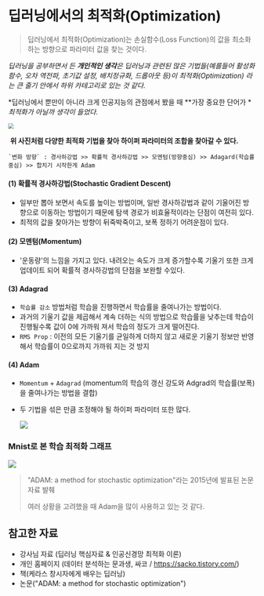 # 딥러닝에서의 최적화(Optimization)

> 딥러닝에서 최적화(Optimization)는 손실함수(Loss Function)의 값을 최소화 하는 방향으로 파라미터 값을 찾는 것이다.



*딥러닝을 공부하면서 든 **개인적인 생각**은 딥러닝과 관련된  많은 기법들(예를들어  활성화 함수, 오차 역전파, 초기값 설정, 배치정규화, 드롭아웃 등)이 최적화(Optimization) 라는 큰 줄기 안에서 하위 카테고리로 있는 것 같다.* 

*딥러닝에서 뿐만이 아니라 크게 인공지능의 관점에서 봤을 때 **가장 중요한 단어가 **최적화가 아닐까 생각이 들었다.*

<img src="https://image.slidesharecdn.com/random-170910154045/95/-49-638.jpg?cb=1505089848" style="zoom:67%;" />

​				**위 사진처럼 다양한 최적화 기법을 찾아 하이퍼 파라미터의 조합을 찾아갈 수 있다.**

```shell
`변화 방향` : 경사하강법 >> 확률적 경사하강법 >> 모멘텀(방향중심) >> Adagard(학습률 중심) >> 합치기 시작한게 Adam
```

#### (1) 확률적 경사하강법(Stochastic Gradient Descent)

- 일부만 뽑아 보면서 속도를 높이는 방법이며,  일반 경사하강법과 같이 기울어진 방향으로 이동하는 방법이기 때문에 탐색 경로가 비효율적이라는 단점이 여전히 있다.
- 최적의 값을 찾아가는 방향이 뒤죽박죽이고, 보폭 정하기 어려운점이 있다.

#### (2) 모멘텀(Momentum)

- '운동량'의 느낌을 가지고 있다. 내려오는 속도가 크게 증가할수록 기울기 또한 크게 업데이트 되어 확률적 경사하강법의 단점을 보완할 수있다.

#### (3) Adagrad

- `학습률 감소` 방법처럼 학습을 진행하면서 학습률을 줄여나가는 방법이다.
- 과거의 기울기 값을 제곱해서 계속 더하는 식의 방법으로 학습률을 낮추는데 학습이 진행될수록 값이 0에 가까워 져서 학습의 정도가 크게 떨어진다.
- `RMS Prop` : 이전의 모든 기울기를 균일하게 더하지 않고 새로운 기울기 정보만 반영해서 학습률이 0으로까지 가까워 지는 것 방지

#### (4) Adam

- `Momentum` + `Adagrad` (momentum의 학습의 갱신 강도와 Adgrad의 학습률(보폭)을 줄여나가는 방법을 결합)

- 두 기법을 섞은 만큼 조정해야 될 하이퍼 파라미터 또한 많다.

  ![](https://t1.daumcdn.net/cfile/tistory/999A143359D86C022F)



### Mnist로 본 학습 최적화 그래프

![](https://t1.daumcdn.net/cfile/tistory/213D153857A0BA0D29)

> "ADAM: a method for stochastic optimization"라는 2015년에 발표된 논문자료 발췌
>
> 여러 상황을 고려했을 때 Adam을 많이 사용하고 있는 것 같다.



##  참고한 자료

- 강사님 자료 (딥러닝 핵심자료 & 인공신경망 최적화 이론)
- 개인 홈페이지 (데이터 분석하는 문과생, 싸코 / https://sacko.tistory.com/)
- 책(케라스 창시자에게 배우는 딥러닝)
- 논문("ADAM: a method for stochastic optimization")